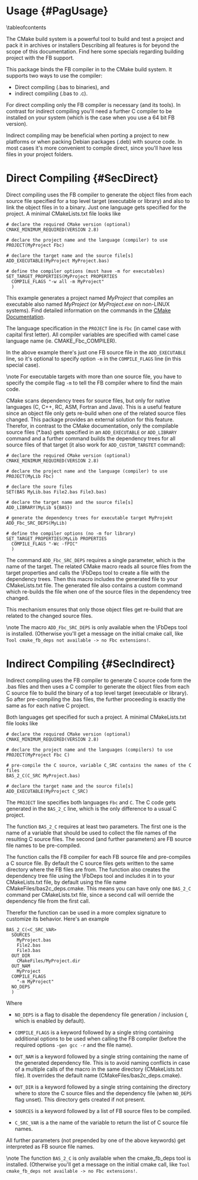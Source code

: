 Usage  {#PagUsage}
=====
\tableofcontents

The CMake build system is a powerful tool to build and test a project
and pack it in archives or installers Describing all features is for
beyond the scope of this documentation. Find here some specials
regarding building project with the FB support.

This package binds the FB compiler in to the CMake build system.
It supports two ways to use the compiler:

- Direct compiling (.bas to binaries), and
- indirect compiling (.bas to .c).

For direct compiling only the FB compiler is necessary (and its
tools). In contrast for indirect compiling you'll need a further C
compiler to be installed on your system (which is the case when you use
a 64 bit FB version).

Indirect compiling may be beneficial when porting a project to new
platforms or when packing Debian packages (.deb) with source code. In
most cases it's more convenient to compile direct, since you'll have
less files in your project folders.


Direct Compiling  {#SecDirect}
================

Direct compiling uses the FB compiler to generate the object files from
each source file specified for a top level target (executable or
library) and also to link the object files in to a binary. Just one
language gets specified for the project. A minimal CMakeLists.txt file
looks like

~~~{.sh}
# declare the required CMake version (optional)
CMAKE_MINIMUM_REQUIRED(VERSION 2.8)

# declare the project name and the language (compiler) to use
PROJECT(MyProject Fbc)

# declare the target name and the source file[s]
ADD_EXECUTABLE(MyProject MyProject.bas)

# define the compiler options (must have -m for executables)
SET_TARGET_PROPERTIES(MyProject PROPERTIES
  COMPILE_FLAGS "-w all -m MyProject"
  )
~~~

This example generates a project named *MyProject* that compiles an
executable also named *MyProject* (or *MyProject.exe* on non-LINUX
systems). Find detailed information on the commands in the [CMake
Documentation](http://www.cmake.org/cmake/help/v3.0/index.html).

The language specification in the `PROJECT` line is `Fbc` (in camel
case with capital first letter). All compiler variables are specified
with camel case language name (ie. CMAKE_Fbc_COMPILER).

In the above example there's just one FB source file in the
`ADD_EXECUTABLE` line, so it's optional to specify option `-m` in the
`COMPILE_FLAGS` line (in this special case).

\note For executable targets with more than one source file, you have
      to specify the compile flag `-m` to tell the FB compiler where to
      find the main code.

CMake scans dependency trees for source files, but only for native
languages (C, C++, RC, ASM, Fortran and Java). This is a useful feature
since an object file only gets re-build when one of the related source
files changed. This package provides an external solution for this
feature. Therefor, in contrast to the CMake documentation, only the
compilable source files (*.bas) gets specified in an `ADD_EXECUTABLE`
or `ADD_LIBRARY` command and a further command builds the dependency
trees for all source files of that target (it also work for
`ADD_CUSTOM_TARGTET` command):

~~~{.sh}
# declare the required CMake version (optional)
CMAKE_MINIMUM_REQUIRED(VERSION 2.8)

# declare the project name and the language (compiler) to use
PROJECT(MyLib Fbc)

# declare the soure files
SET(BAS MyLib.bas File2.bas File3.bas)

# declare the target name and the source file[s]
ADD_LIBRARY(MyLib ${BAS})

# generate the dependency trees for executable target MyProjekt
ADD_Fbc_SRC_DEPS(MyLib)

# define the compiler options (no -m for library)
SET_TARGET_PROPERTIES(MyLib PROPERTIES
  COMPILE_FLAGS "-Wc -fPIC"
  )
~~~

The command `ADD_Fbc_SRC_DEPS` requires a single parameter, which is
the name of the target. The related CMake macro reads all source files
from the target properties and calls the \FbDeps tool to create a file
with the dependency trees. Then this macro includes the generated file
to your CMakeLists.txt file. The generated file also contains a custom
command which re-builds the file when one of the source files in the
dependency tree changed.

This mechanism ensures that only those object files get re-build that
are related to the changed source files.

\note The macro `ADD_Fbc_SRC_DEPS` is only available when the
      \FbDeps tool is installed. (Otherwise you'll get a message on the
      initial cmake call, like `Tool cmake_fb_deps not available -> no
      Fbc extensions!`.


Indirect Compiling  {#SecIndirect}
==================

Indirect compiling uses the FB compiler to generate C source
code form the .bas files and then uses a C compiler to generate the
object files from each C source file to build the binary of a top level
target (executable or library). So after pre-compiling the .bas files,
the further proceeding is exactly the same as for each native C
project.

Both languages get specified for such a project. A minimal
CMakeLists.txt file looks like

~~~{.sh}
# declare the required CMake version (optional)
CMAKE_MINIMUM_REQUIRED(VERSION 2.8)

# declare the project name and the languages (compilers) to use
PROJECT(MyProject Fbc C)

# pre-compile the C source, variable C_SRC contains the names of the C files
BAS_2_C(C_SRC MyProject.bas)

# declare the target name and the source file[s]
ADD_EXECUTABLE(MyProject C_SRC)
~~~

The `PROJECT` line specifies both languages `Fbc` and `C`. The C code
gets generated in the `BAS_2_C` line, which is the only difference to a
usual C project.

The function `BAS_2_C` requires at least two parameters. The first one
is the name of a variable that should be used to collect the file names
of the resulting C source files. The second (and further parameters)
are FB source file names to be pre-compiled.

The function calls the FB compiler for each FB source file and
pre-compiles a C source file. By default the C source files gets
written to the same directory where the FB files are from. The function
also creates the dependency tree file using the
\FbDeps tool and includes it in to your
CMakeLists.txt file, by default using the file name
CMakeFiles/bas2c_deps.cmake. This means you can have only one `BAS_2_C`
command per CMakeLists.txt file, since a second call will oerride the
dependency file from the first call.

Therefor the function can be used in a more complex signature to
customize its behavior. Here's an example

~~~{.sh}
BAS_2_C(<C_SRC_VAR>
  SOURCES
    MyProject.bas
    File2.bas
    File3.bas
  OUT_DIR
    CMakeFiles/MyProject.dir
  OUT_NAM
    MyProject
  COMPILE_FLAGS
    "-m MyProject"
  NO_DEPS
  )
~~~

Where

- `NO_DEPS` is a flag to disable the dependency file generation /
   inclusion (, which is enabled by default).

- `COMPILE_FLAGS` is a keyword followed by a single string containing
   additional options to be used when calling the FB compiler
   (before the required options `-gen gcc -r` and the file name).

- `OUT_NAM` is a keyword followed by a single string containing the
   name of the generated dependency file. This is to avoid naming
   conflicts in case of a multiple calls of the macro in the same
   directory (CMakeLists.txt file). It overrides the default name
   (CMakeFiles/bas2c_deps.cmake).

- `OUT_DIR` is a keyword followed by a single string containing the
   directory where to store the C source files and the dependency file
   (when `NO_DEPS` flag unset). This directory gets created if not
   present.

- `SOURCES` is a keyword followed by a list of FB source files to
   be compiled.

- `C_SRC_VAR` is a the name of the variable to return the list of C
   source file names.

All further parameters (not prepended by one of the above keywords) get
interpreted as FB source file names.

\note The function `BAS_2_C` is only available when the cmake_fb_deps
      tool is installed. (Otherwise you'll get a message on the initial
      cmake call, like `Tool cmake_fb_deps not available -> no Fbc
      extensions!`.

